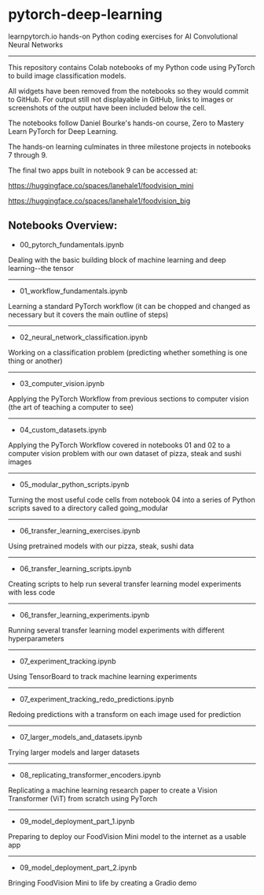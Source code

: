 # pytorch-deep-learning
learnpytorch.io hands-on Python coding exercises for AI Convolutional Neural Networks
****************************************************************
This repository contains Colab notebooks of my Python code using PyTorch to build
image classification models.

All widgets have been removed from the notebooks so they would commit to GitHub.
For output still not displayable in GitHub, links to images or screenshots of the
output have been included below the cell.

The notebooks follow Daniel Bourke's hands-on course, Zero to Mastery Learn PyTorch
for Deep Learning.

The hands-on learning culminates in three milestone projects in notebooks 7 through 9.

The final two apps built in notebook 9 can be accessed at:

https://huggingface.co/spaces/lanehale1/foodvision_mini

https://huggingface.co/spaces/lanehale1/foodvision_big

## Notebooks Overview:
*	00_pytorch_fundamentals.ipynb

Dealing with the basic building block of machine learning and 
deep learning--the tensor
****************************************************************
*	01_workflow_fundamentals.ipynb

Learning a standard PyTorch workflow (it can be chopped and 
changed as necessary but it covers the main outline of steps)
****************************************************************
*	02_neural_network_classification.ipynb

Working on a classification problem (predicting whether 
something is one thing or another)
****************************************************************
*	03_computer_vision.ipynb

Applying the PyTorch Workflow from previous sections to 
computer vision (the art of teaching a computer to see)
****************************************************************
*	04_custom_datasets.ipynb

Applying the PyTorch Workflow covered in notebooks 01 and 02 
to a computer vision problem with our own dataset of pizza, 
steak and sushi images
****************************************************************
*	05_modular_python_scripts.ipynb

Turning the most useful code cells from notebook 04 into a series 
of Python scripts saved to a directory called going_modular
****************************************************************
*	06_transfer_learning_exercises.ipynb

Using pretrained models with our pizza, steak, sushi data
****************************************************************
*	06_transfer_learning_scripts.ipynb

Creating scripts to help run several transfer learning model 
experiments with less code
****************************************************************
*	06_transfer_learning_experiments.ipynb

Running several transfer learning model experiments with 
different hyperparameters
****************************************************************
*	07_experiment_tracking.ipynb

Using TensorBoard to track machine learning experiments
****************************************************************
*	07_experiment_tracking_redo_predictions.ipynb

Redoing predictions with a transform on each image used for 
prediction
****************************************************************
*	07_larger_models_and_datasets.ipynb

Trying larger models and larger datasets
****************************************************************
*	08_replicating_transformer_encoders.ipynb

Replicating a machine learning research paper to create a 
Vision Transformer (ViT) from scratch using PyTorch
****************************************************************
*	09_model_deployment_part_1.ipynb

Preparing to deploy our FoodVision Mini model to the internet 
as a usable app
****************************************************************
*	09_model_deployment_part_2.ipynb

Bringing FoodVision Mini to life by creating a Gradio demo
